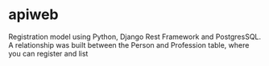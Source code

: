 # apiweb
Registration model using Python, Django Rest Framework and PostgresSQL. A relationship was built between the Person and Profession table, where you can register and list
